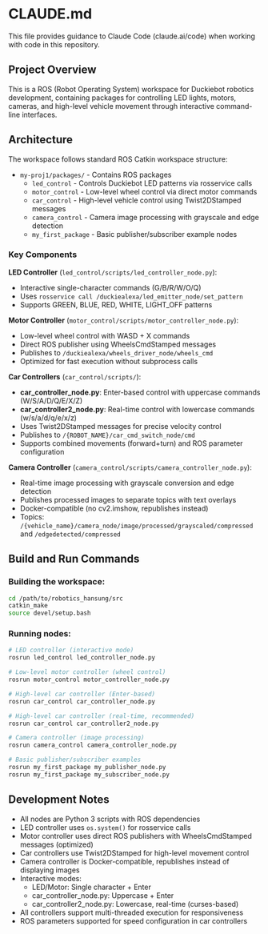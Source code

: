 # CLAUDE.md

This file provides guidance to Claude Code (claude.ai/code) when working with code in this repository.

## Project Overview

This is a ROS (Robot Operating System) workspace for Duckiebot robotics development, containing packages for controlling LED lights, motors, cameras, and high-level vehicle movement through interactive command-line interfaces.

## Architecture

The workspace follows standard ROS Catkin workspace structure:
- `my-proj1/packages/` - Contains ROS packages
  - `led_control` - Controls Duckiebot LED patterns via rosservice calls
  - `motor_control` - Low-level wheel control via direct motor commands
  - `car_control` - High-level vehicle control using Twist2DStamped messages
  - `camera_control` - Camera image processing with grayscale and edge detection
  - `my_first_package` - Basic publisher/subscriber example nodes

### Key Components

**LED Controller** (`led_control/scripts/led_controller_node.py`):
- Interactive single-character commands (G/B/R/W/O/Q)
- Uses `rosservice call /duckiealexa/led_emitter_node/set_pattern` 
- Supports GREEN, BLUE, RED, WHITE, LIGHT_OFF patterns

**Motor Controller** (`motor_control/scripts/motor_controller_node.py`):
- Low-level wheel control with WASD + X commands
- Direct ROS publisher using WheelsCmdStamped messages
- Publishes to `/duckiealexa/wheels_driver_node/wheels_cmd`
- Optimized for fast execution without subprocess calls

**Car Controllers** (`car_control/scripts/`):
- **car_controller_node.py**: Enter-based control with uppercase commands (W/S/A/D/Q/E/X/Z)
- **car_controller2_node.py**: Real-time control with lowercase commands (w/s/a/d/q/e/x/z)
- Uses Twist2DStamped messages for precise velocity control
- Publishes to `/{ROBOT_NAME}/car_cmd_switch_node/cmd`
- Supports combined movements (forward+turn) and ROS parameter configuration

**Camera Controller** (`camera_control/scripts/camera_controller_node.py`):
- Real-time image processing with grayscale conversion and edge detection
- Publishes processed images to separate topics with text overlays
- Docker-compatible (no cv2.imshow, republishes instead)
- Topics: `/{vehicle_name}/camera_node/image/processed/grayscaled/compressed` and `/edgedetected/compressed`

## Build and Run Commands

### Building the workspace:
```bash
cd /path/to/robotics_hansung/src
catkin_make
source devel/setup.bash
```

### Running nodes:
```bash
# LED controller (interactive mode)
rosrun led_control led_controller_node.py

# Low-level motor controller (wheel control)
rosrun motor_control motor_controller_node.py

# High-level car controller (Enter-based)
rosrun car_control car_controller_node.py

# High-level car controller (real-time, recommended)
rosrun car_control car_controller2_node.py

# Camera controller (image processing)
rosrun camera_control camera_controller_node.py

# Basic publisher/subscriber examples
rosrun my_first_package my_publisher_node.py
rosrun my_first_package my_subscriber_node.py
```

## Development Notes

- All nodes are Python 3 scripts with ROS dependencies
- LED controller uses `os.system()` for rosservice calls
- Motor controller uses direct ROS publishers with WheelsCmdStamped messages (optimized)
- Car controllers use Twist2DStamped for high-level movement control
- Camera controller is Docker-compatible, republishes instead of displaying images
- Interactive modes:
  - LED/Motor: Single character + Enter
  - car_controller_node.py: Uppercase + Enter
  - car_controller2_node.py: Lowercase, real-time (curses-based)
- All controllers support multi-threaded execution for responsiveness
- ROS parameters supported for speed configuration in car controllers